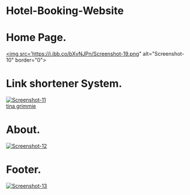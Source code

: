 # Hotel-Booking-Website


<h1>Home Page.</h1>

<a href="https://ibb.co/r2LvHMh"><img src='https://i.ibb.co/bXvNJPn/Screenshot-19.png" alt="Screenshot-10" border="0"></a>

<h1>Link shortener System.</h1>

<a href="https://ibb.co/VSsRLhf"><img src="https://i.ibb.co/Xsq1Wdc/Screenshot-11.png" alt="Screenshot-11" border="0"></a><br /><a target='_blank' href='https://nonprofitlight.com/ny/new-york/christina-grimmie-foundation-tribeca-business-management'>tina grimmie</a><br />

<h1>About.</h1>

<a href="https://ibb.co/dPM9TMk"><img src="https://i.ibb.co/Cb8dc8V/Screenshot-12.png" alt="Screenshot-12" border="0"></a>

<h1>Footer.</h1>

<a href="https://ibb.co/PMdQ4Vk"><img src="https://i.ibb.co/VxsmDk6/Screenshot-13.png" alt="Screenshot-13" border="0"></a><br /><a target='_blank' href='https://nonprofitlight.com/mo/kansas-city/greater-kansas-city-community-foundation'></a><br />
